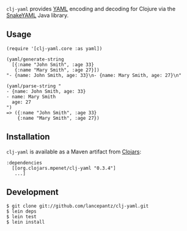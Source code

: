 `clj-yaml` provides [YAML](http://yaml.org) encoding and decoding for Clojure via the [SnakeYAML](http://code.google.com/p/snakeyaml/) Java library.

## Usage

    (require '[clj-yaml.core :as yaml])
    
    (yaml/generate-string
      [{:name "John Smith", :age 33}
       {:name "Mary Smith", :age 27}])
    "- {name: John Smith, age: 33}\n- {name: Mary Smith, age: 27}\n"

    (yaml/parse-string "
    - {name: John Smith, age: 33}
    - name: Mary Smith
      age: 27
    ")
    => ({:name "John Smith", :age 33}
        {:name "Mary Smith", :age 27})

## Installation

`clj-yaml` is available as a Maven artifact from [Clojars](http://clojars.org/clj-yaml):

    :dependencies
      [[org.clojars.mpenet/clj-yaml "0.3.4"]
       ...]

## Development

    $ git clone git://github.com/lancepantz/clj-yaml.git
    $ lein deps
    $ lein test
    $ lein install
